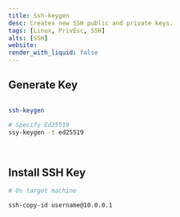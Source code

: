 ```yaml
---
title: Ssh-keygen
desc: Creates new SSH public and private keys.
tags: [Linux, PrivEsc, SSH]
alts: [SSH]
website:
render_with_liquid: false
---
```


## Generate Key

```sh

ssh-keygen

# Specify Ed25519
ssy-keygen -t ed25519
```

<br />

## Install SSH Key

```sh
# On target machine

ssh-copy-id username@10.0.0.1
```